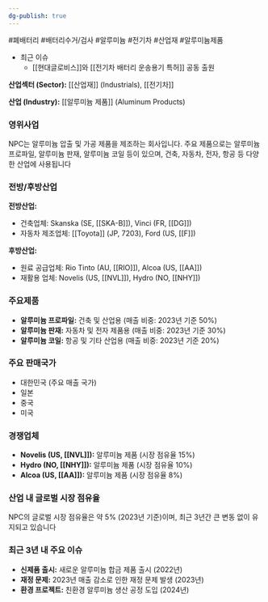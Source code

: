 ```yaml
---
dg-publish: true
---
```

#폐배터리 #배터리수거/검사 #알루미늄 #전기차 #산업재 #알루미늄제품


- 최근 이슈
	- [[현대글로비스]]와 [[전기차 배터리 운송용기 특허]] 공동 출원


**산업섹터 (Sector):** [[산업재]] (Industrials), [[전기차]]

**산업 (Industry):** [[알루미늄 제품]] (Aluminum Products)

### 영위사업

NPC는 알루미늄 압출 및 가공 제품을 제조하는 회사입니다. 주요 제품으로는 알루미늄 프로파일, 알루미늄 판재, 알루미늄 코일 등이 있으며, 건축, 자동차, 전자, 항공 등 다양한 산업에 사용됩니다

### 전방/후방산업

**전방산업:**

- 건축업체: Skanska (SE, [[SKA-B]]), Vinci (FR, [[DG]])
- 자동차 제조업체: [[Toyota]] (JP, 7203), Ford (US, [[F]])

**후방산업:**

- 원료 공급업체: Rio Tinto (AU, [[RIO]]), Alcoa (US, [[AA]])
- 재활용 업체: Novelis (US, [[NVL]]), Hydro (NO, [[NHY]])

### 주요제품

- **알루미늄 프로파일:** 건축 및 산업용 (매출 비중: 2023년 기준 50%)
- **알루미늄 판재:** 자동차 및 전자 제품용 (매출 비중: 2023년 기준 30%)
- **알루미늄 코일:** 항공 및 기타 산업용 (매출 비중: 2023년 기준 20%)

### 주요 판매국가

- 대한민국 (주요 매출 국가)
- 일본
- 중국
- 미국

### 경쟁업체

- **Novelis (US, [[NVL]]):** 알루미늄 제품 (시장 점유율 15%)
- **Hydro (NO, [[NHY]]):** 알루미늄 제품 (시장 점유율 10%)
- **Alcoa (US, [[AA]]):** 알루미늄 제품 (시장 점유율 8%)

### 산업 내 글로벌 시장 점유율

NPC의 글로벌 시장 점유율은 약 5% (2023년 기준)이며, 최근 3년간 큰 변동 없이 유지되고 있습니다

### 최근 3년 내 주요 이슈

- **신제품 출시:** 새로운 알루미늄 합금 제품 출시 (2022년)
- **재정 문제:** 2023년 매출 감소로 인한 재정 문제 발생 (2023년)
- **환경 프로젝트:** 친환경 알루미늄 생산 공정 도입 (2024년)
